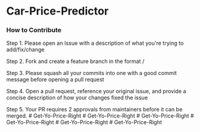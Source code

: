 ﻿# Car-Price-Predictor
 
### How to Contribute
Step 1. Please open an Issue with a description of what you're trying to add/fix/change

Step 2. Fork and create a feature branch in the format <some-description>/<your issue number>

Step 3. Please squash all your commits into one with a good commit message before opening a pull request

Step 4. Open a pull request, reference your original issue, and provide a concise description of how your changes fixed the issue

Step 5. Your PR requires 2 approvals from maintainers before it can be merged.
#   G e t - Y o - P r i c e - R i g h t  
 #   G e t - Y o - P r i c e - R i g h t  
 #   G e t - Y o - P r i c e - R i g h t  
 #   G e t - Y o - P r i c e - R i g h t  
 #   G e t - Y o - P r i c e - R i g h t  
 #   G e t - Y o - P r i c e - R i g h t  
 